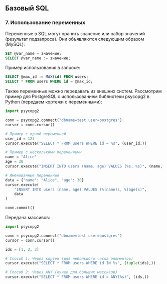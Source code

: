 <h2>Базовый SQL</h2>
<h3>7. Использование переменных</h3>

Переменные в SQL могут хранить значение или набор значений (результат подзапроса). Они объявляются следующим образом (MySQL):
```sql
SET @var_name = значение;
SELECT @var_name := значение;
```

Пример использования в запросе:
```sql
SELECT @max_id := MAX(id) FROM users;
SELECT * FROM users WHERE id = @max_id;
```

Также переменные можно передавать из внешних систем. Рассмотрим пример для PostgreSQL с использованием библиотеки psycopg2 в Python (передаем кортежи с переменными):
```python
import psycopg2

conn = psycopg2.connect("dbname=test user=postgres")
cursor = conn.cursor()

# Пример с одной переменной
user_id = 123
cursor.execute("SELECT * FROM users WHERE id = %s", (user_id,))

# Пример с несколькими переменными
name = "Alice"
age = 30
cursor.execute("INSERT INTO users (name, age) VALUES (%s, %s)", (name, age))

# Именованные переменные
data = {"name": "Alice", "age": 30}
cursor.execute(
    "INSERT INTO users (name, age) VALUES (%(name)s, %(age)s)",
    data
)

conn.commit()
```

Передача массивов:
```python
import psycopg2

conn = psycopg2.connect("dbname=test user=postgres")
cursor = conn.cursor()

ids = [1, 2, 3]

# Способ 1: Через кортеж (для небольшого числа элементов)
cursor.execute("SELECT * FROM users WHERE id IN %s", (tuple(ids),))

# Способ 2: Через ANY (лучше для больших массивов)
cursor.execute("SELECT * FROM users WHERE id = ANY(%s)", (ids,))
```
